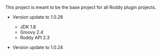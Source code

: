 This project is meant to be the base project for all Roddy plugin projects.

* Version update to 1.0.28

  * JDK 1.8
  * Groovy 2.4
  * Roddy API 2.3

* Version update to 1.0.24

